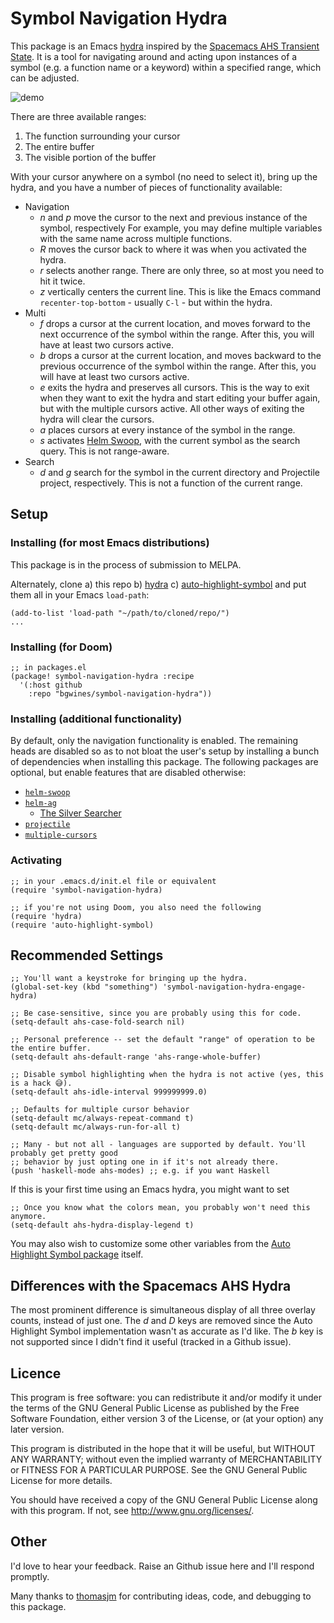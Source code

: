 # Symbol Navigation Hydra

This package is an Emacs [hydra](https://github.com/abo-abo/hydra) inspired by the [Spacemacs AHS Transient State](https://develop.spacemacs.org/doc/DOCUMENTATION.html#highlight-current-symbol). It is a tool for navigating around and acting upon instances of a symbol (e.g. a function name or a keyword) within a specified range, which can be adjusted.

![demo](https://imgur.com/E3IF7K9.png)

There are three available ranges:

1. The function surrounding your cursor
2. The entire buffer
3. The visible portion of the buffer

With your cursor anywhere on a symbol (no need to select it), bring up the hydra, and you have a number of pieces of functionality available:

* Navigation
    * _n_ and _p_ move the cursor to the next and previous instance of the symbol, respectively
                  For example, you may define multiple variables with the same name across multiple
                  functions.
    * _R_ moves the cursor back to where it was when you activated the hydra.
    * _r_ selects another range. There are only three, so at most you need to hit it twice.
    * _z_ vertically centers the current line. This is like the Emacs command `recenter-top-bottom` -
          usually `C-l` - but within the hydra.
* Multi
    * _f_ drops a cursor at the current location, and moves forward to the next occurrence of the symbol
          within the range. After this, you will have at least two cursors active.
    * _b_ drops a cursor at the current location, and moves backward to the previous occurrence of the symbol
          within the range. After this, you will have at least two cursors active.
    * _e_ exits the hydra and preserves all cursors. This is the way to exit when they want to exit the
          hydra and start editing your buffer again, but with the multiple cursors active. All other ways
          of exiting the hydra will clear the cursors.
    * _a_ places cursors at every instance of the symbol in the range.
    * _s_ activates [Helm Swoop](https://github.com/emacsorphanage/helm-swoop), with the current symbol
          as the search query. This is not range-aware.
* Search
    * _d_ and _g_ search for the symbol in the current directory and Projectile project, respectively.
                  This is not a function of the current range.

## Setup

### Installing (for most Emacs distributions)

This package is in the process of submission to MELPA.

Alternately, clone a) this repo b) [hydra](https://github.com/abo-abo/hydra) c) [auto-highlight-symbol](https://github.com/mhayashi1120/auto-highlight-symbol-mode) and put them all in your Emacs `load-path`:

``` elisp
(add-to-list 'load-path "~/path/to/cloned/repo/")
...
```

### Installing (for Doom)

```elisp
;; in packages.el
(package! symbol-navigation-hydra :recipe
  '(:host github
    :repo "bgwines/symbol-navigation-hydra"))
```

### Installing (additional functionality)

By default, only the navigation functionality is enabled. The remaining heads are disabled so as to not bloat the user's setup by installing a bunch of dependencies when installing this package. The following packages are optional, but enable features that are disabled otherwise:

* [`helm-swoop`](https://github.com/emacsorphanage/helm-swoop)
* [`helm-ag`](https://github.com/emacsorphanage/helm-ag)
    * [The Silver Searcher](https://github.com/ggreer/the_silver_searcher)
* [`projectile`](https://github.com/bbatsov/projectile)
* [`multiple-cursors`](https://github.com/magnars/multiple-cursors.el)

### Activating

```elisp
;; in your .emacs.d/init.el file or equivalent
(require 'symbol-navigation-hydra)

;; if you're not using Doom, you also need the following
(require 'hydra)
(require 'auto-highlight-symbol)
```

## Recommended Settings

```elisp
;; You'll want a keystroke for bringing up the hydra.
(global-set-key (kbd "something") 'symbol-navigation-hydra-engage-hydra)

;; Be case-sensitive, since you are probably using this for code.
(setq-default ahs-case-fold-search nil)

;; Personal preference -- set the default "range" of operation to be the entire buffer.
(setq-default ahs-default-range 'ahs-range-whole-buffer)

;; Disable symbol highlighting when the hydra is not active (yes, this is a hack 😅).
(setq-default ahs-idle-interval 999999999.0)

;; Defaults for multiple cursor behavior
(setq-default mc/always-repeat-command t)
(setq-default mc/always-run-for-all t)

;; Many - but not all - languages are supported by default. You'll probably get pretty good
;; behavior by just opting one in if it's not already there.
(push 'haskell-mode ahs-modes) ;; e.g. if you want Haskell
```

If this is your first time using an Emacs hydra, you might want to set

```elisp
;; Once you know what the colors mean, you probably won't need this anymore.
(setq-default ahs-hydra-display-legend t)
```

You may also wish to customize some other variables from the [Auto Highlight Symbol package](https://github.com/mhayashi1120/auto-highlight-symbol-mode) itself.

## Differences with the Spacemacs AHS Hydra

The most prominent difference is simultaneous display of all three overlay counts, instead of just one. The _d_ and _D_ keys are removed since the Auto Highlight Symbol implementation wasn't as accurate as I'd like. The _b_ key is not supported since I didn't find it useful (tracked in a Github issue).

## Licence

This program is free software: you can redistribute it and/or modify it under the terms of the GNU General Public License as published by the Free Software Foundation, either version 3 of the License, or (at your option) any later version.

This program is distributed in the hope that it will be useful, but WITHOUT ANY WARRANTY; without even the implied warranty of MERCHANTABILITY or FITNESS FOR A PARTICULAR PURPOSE. See the GNU General Public License for more details.

You should have received a copy of the GNU General Public License along with this program. If not, see http://www.gnu.org/licenses/.

## Other

I'd love to hear your feedback. Raise an Github issue here and I'll respond promptly.

Many thanks to [thomasjm](http://github.com/thomasjm) for contributing ideas, code, and debugging to this package.
